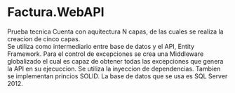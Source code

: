 # Factura.WebAPI
Prueba tecnica
Cuenta con aquitectura N capas, de las cuales se realiza la creacion de cinco capas.	
Se utiliza como intermediario entre base de datos y el API, Entity Framework.
Para el control de excepciones se crea una Middleware globalizado el cual es capaz de obtener todas las excepciones que genera la API en su ejecuccion.
Se utiliza la inyeccion de dependencias.
Tambien se implementan princios SOLID.
La base de datos que se usa es SQL Server 2012.
